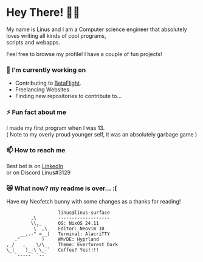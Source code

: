 <!--
**LinusThorsell/LinusThorsell** is a ✨ _special_ ✨ repository because its `README.md` (this file) appears on your GitHub profile.

Here are some ideas to get you started:

- 🔭 I’m currently working on ...
- 🌱 I’m currently learning ...
- 👯 I’m looking to collaborate on ...
- 🤔 I’m looking for help with ...
- 💬 Ask me about ...
- 📫 How to reach me: ...
- 😄 Pronouns: ...
- ⚡ Fun fact: ...
-->

# Hey There! 👋👋

My name is Linus and I am a Computer science engineer that
absolutely loves writing all kinds of cool programs,  
scripts and webapps.

Feel free to browse my profile! I have a couple of fun projects!

### 🔭 I’m currently working on
* Contributing to [BetaFlight](https://github.com/betaflight/).
* Freelancing Websites
* Finding new repositories to contribute to...

### ⚡ Fun fact about me  
I made my first program when I was 13.  
( Note to my overly proud younger self, it was an absolutely garbage game )

### 📫 How to reach me  
Best bet is on [LinkedIn](https://www.linkedin.com/in/linus-thorsell/)  
or on Discord Linus#3129

### 😿 What now? my readme is over... :(  
Have my Neofetch bunny with some changes as a thanks for reading!

                       linus@linus-surface 
             ,\        ------------------- 
             \\,_      OS: NixOS 24.11
              \` ,\    Editor: Neovim 10 
         __,.-" =__)   Terminal: AlacriTTY
       ."        )     WM/DE: Hyprland
    ,_/   ,    \/\_    Theme: Everforest Dark
    \_|    )_-\ \_-`   Coffee? Yes!!!!
       `-----` `--`                            
                                               
